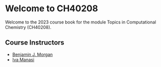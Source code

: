 # Welcome to CH40208

Welcome to the 2023 course book for the module Topics in Computational Chemistry (CH40208). 

## Course Instructors

- [Benjamin J. Morgan](mailto:b.j.morgan@bath.ac.uk)
- [Iva Manasi](mailto:im554@bath.ac.uk)
